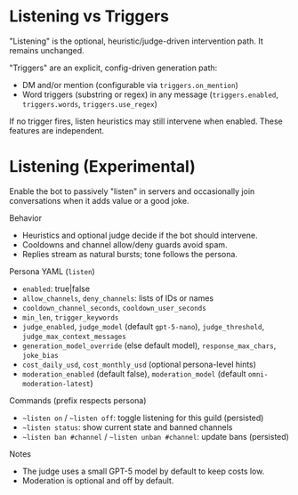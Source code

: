 # Listening vs Triggers

"Listening" is the optional, heuristic/judge-driven intervention path. It remains unchanged.

"Triggers" are an explicit, config-driven generation path:
- DM and/or mention (configurable via `triggers.on_mention`)
- Word triggers (substring or regex) in any message (`triggers.enabled`, `triggers.words`, `triggers.use_regex`)

If no trigger fires, listen heuristics may still intervene when enabled. These features are independent.

# Listening (Experimental)

Enable the bot to passively "listen" in servers and occasionally join conversations when it adds value or a good joke.

Behavior
- Heuristics and optional judge decide if the bot should intervene.
- Cooldowns and channel allow/deny guards avoid spam.
- Replies stream as natural bursts; tone follows the persona.

Persona YAML (`listen`)
- `enabled`: true|false
- `allow_channels`, `deny_channels`: lists of IDs or names
- `cooldown_channel_seconds`, `cooldown_user_seconds`
- `min_len`, `trigger_keywords`
- `judge_enabled`, `judge_model` (default `gpt-5-nano`), `judge_threshold`, `judge_max_context_messages`
- `generation_model_override` (else default model), `response_max_chars`, `joke_bias`
- `cost_daily_usd`, `cost_monthly_usd` (optional persona-level hints)
- `moderation_enabled` (default false), `moderation_model` (default `omni-moderation-latest`)

Commands (prefix respects persona)
- `~listen on` / `~listen off`: toggle listening for this guild (persisted)
- `~listen status`: show current state and banned channels
- `~listen ban #channel` / `~listen unban #channel`: update bans (persisted)

Notes
- The judge uses a small GPT-5 model by default to keep costs low.
- Moderation is optional and off by default.

